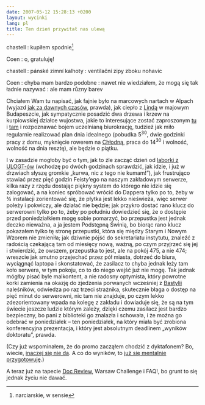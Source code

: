 ```yaml
---
date: 2007-05-12 15:28:13 +0200
layout: wycinki
lang: pl
title: Ten dzień przywitał nas ulewą
---
```


chastell
: kupiłem spodnie[^1]

Coen
: o, gratuluję!

chastell
: pánské zimní kalhoty
: ventilační zipy zboku nohavic

Coen
: chyba mam bardzo podobne
: nawet nie wiedziałem, że mogą się tak ładnie nazywać
: ale mam různy barev

Chciałem Wam tu napisać, jak fajnie było na marcowych nartach w Alpach (wyjazd [jak za dawnych czasów](wycinki/shiny-happy-new-beginnings.png 'Shiny Happy New Beginnings'), prawda), jak ciepło z [Lindą](http://eashfa.wordpress.com/ 'Eardrums shall fail, muzyka na poziomie') w majowym Budapeszcie, jak sympatycznie posadzić dwa drzewa i krzew na kurpiowskiej działce wujostwa, jakie to interesujące zostać zaproszonym [tu](http://ruc.wi.ps.pl/tmp4/ 'RUC 2007') i [tam](http://eurocon2007.isep.pw.edu.pl/ 'Eurocon 2007') i rozpoznawać bojem uczelnianą biurokrację, tudzież jak miło regularnie realizować plan dnia idealnego (pobudka 5<sup>30</sup>, dwie godzinki pracy z domu, myknięcie rowerem na [Chłodną](http://chlodna25.blog.pl/ 'najlepsza kawiarnia w mieście'), praca do 14<sup>30</sup> i wolność, wolność na dnia resztę), ale będzie o piątku.

I w zasadzie mogłoby być o tym, jak to źle zacząć dzień od [laborki z ULOGT-ów](http://www.zpt.tele.pw.edu.pl/~ptomasze/ulog/ulog_lab.htm 'piękne strony ma nasz zakład') (wchodzę po dwóch godzinach sprawdzić, jak idzie, i już w drzwiach słyszę gromkie „kurwa, nic z tego nie kumam!”), jak frustrująco stawiać przez pięć godzin Feisty’ego na naszym zakładowym serwerze, kilka razy z rzędu dostając piękny system do którego nie idzie się zalogować, a na koniec spróbować wrócić do Dappera tylko po to, żeby w ¾ instalacji zorientować się, że płytka jest lekko nieświeża, więc serwer poleży i pokwiczy, ale działać nie będzie; jak przykro dostać rano klucz do serwerowni tylko po to, żeby po południu dowiedzieć się, że o dostępie przed poniedziałkiem mogę sobie pomarzyć, bo przepustka jest jednak deczko nieważna, a ja jestem Podstępną Świnią, bo biorąc rano klucz pokazałem tylko tę stronę przepustki, która się między Starym i Nowym Wzorem nie zmieniła; jak dziwnie pójść do sekretariatu instytutu, znaleźć z radością czekającą tam od miesięcy nową, ważną, po czym przyjrzeć się jej i stwierdzić, że owszem, przepustka to jest, ale na pokój 475, a nie 474; wreszcie jak smutno przejechać przez pół miasta, dotrzeć do biura, wyciągnąć laptopa i skonstatować, że zasilacz to chyba jednak leży tam koło serwera, w tym pokoju, co to do niego wejść już nie mogę. Tak jednak mógłby pisać byle malkontent, a nie radosny optymista, który powrotne korki zamienia na okazję do zjedzenia porwanych wcześniej z [Bastylii](http://www.bastylia.com.pl/ 'jem tam') naleśników, odwiedza po raz trzeci strażnika, skutecznie błaga o dostęp na pięć minut do serwerowni, nic tam nie znajduje, po czym lekko zdezorientowany wpada na kolegę z zakładu i dowiaduje się, że są na tym świecie jeszcze ludzie którym zależy, dzięki czemu zasilacz jest bardzo bezpieczny, bo pani z biblioteki go znalazła i schowała, i że można go odebrać w poniedziałek – ten poniedziałek, na który miała być zrobiona konferencyjna prezentacja, i który jest absolutnym deadlinem „wyników doktoratu”, prawda.

(Czy już wspominałem, że do promo zacząłem chodzić z dyktafonem? Bo, wiecie, [inaczej się nie da](http://www.phdcomics.com/comics.php?f=820 'taka prawda'). A co do wyników, to [już się mentalnie przygotowuję](http://www.phdcomics.com/comics.php?f=821 'tak będzie, wiem to').)

A teraz już na tapecie [Doc Review](http://www.docreview.pl/2007/ 'Kinoteka wita was'), Warsaw Challenge i FAQ!, bo grunt to się jednak życiu nie dawać.

[^1]: narciarskie, w sensie
